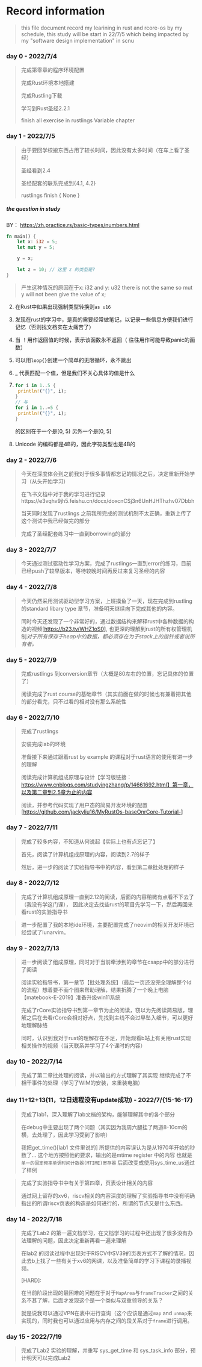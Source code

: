 # Record information

> this file document record my learining in rust and rcore-os
by my schedule, this study will be start in 22/7/5 which being impacted by my "software design implementation" in scnu

### day 0 - 2022/7/4

> 完成第零章的程序环境配置
> 
> 完成Rust环境本地搭建
> 
> 完成Rustling下载
> 
> 学习到Rust圣经2.2.1
> 
> finish all exercise in rustlings Variable chapter

### day 1 - 2022/7/5

> 由于要回学校搬东西占用了较长时间，因此没有太多时间（在车上看了圣经）
> 
> 圣经看到2.4
> 
> 圣经配套的联系完成到{4.1, 4.2}
> 
> rustlings finish { None }

##### the question in study

BY： https://zh.practice.rs/basic-types/numbers.html

```rust
fn main() {
    let x: i32 = 5;
    let mut y = 5;

    y = x;
    
    let z = 10; // 这里 z 的类型是? 
}
```

> 产生这种情况的原因在于x: i32 and y: u32 there is not the same so mut y will not been give the value of x;

2. 在Rust中如果出现强制类型转换则`as u16`
3. 发现在rust的学习中，是真的需要经常做笔记，以记录一些信息方便我们进行记忆（否则找文档实在太痛苦了）
4. 当 ！用作返回值的时候，表示该函数永不返回（ 往往用作可能导致panic的函数）
5. 可以用`loop{}`创建一个简单的无限循环，永不跳出
6. _ 代表匹配一个值，但是我们不关心具体的值是什么
7. ```rust
   for i in 1..5 {
    println!("{}", i);
   }
   // 与
   for i in 1..=5 {
    println!("{}", i);
   }
   ```
   
   的区别在于一个是[0, 5) 另外一个是[0, 5]
8. Unicode 的编码都是4B的，因此字符类型也是4B的

### day 2 - 2022/7/6

> 今天在深度体会到之前我对于很多事情都忘记的情况之后，决定重新开始学习（从头开始学习）
> 
> 在飞书文档中对于我的学习进行记录https://e3vqhv9jh5.feishu.cn/docx/doxcnCSj3n6UnHJHThzhv07Dbbh
> 
> 当天同时发现了rustlings 之前我所完成的测试机制不太正确，重新上传了这个测试中我已经做完的部分
> 
> 完成了圣经配套练习中一直到borrowing的部分

### day 3 - 2022/7/7

> 今天通过测试驱动性学习方案，完成了rustlings一直到error的练习，目前已经push了较早版本，等待较晚时间再反过来复习圣经的内容

### day 4 - 2022/7/8

> 今天仍然采用测试驱动型学习方案，上班摸鱼了一天，现在完成到rustling的standard libary type 章节，准备明天继续向下完成其他的内容。
> 
> 同时今天还发现了一个非常好的，通过数据结构来解释rust中各种数据的构造的视频[https://b23.tv/WHZ1oS0], 也更深的理解到rust的所有权管理机制*对于所有保存于heap中的数据，都必须存在为于stack上的指针或者说所有者。*

### day 5 - 2022/7/9

> 完成rustlings 到conversion章节（大概是80左右的位置，忘记具体的位置了）
> 
> 阅读完成了rust course的基础章节（其实前面在做的时候也有兼着把其他的部分看完，只不过看的相对没有那么系统性

### day 6 - 2022/7/10

> 完成了rustlings
> 
> 安装完成lab的环境
> 
> 准备接下来通过跟着rust by example 的课程对于rust语言的使用有进一步的理解
> 
> 阅读完成计算机组成原理与设计【学习版链接：https://www.cnblogs.com/studyingzhang/p/14661692.html】第一章，以及第二章到2.5章为止的内容
> 
> 阅读，并参考代码实现了用户态的简易开发环境的配置[https://github.com/jackyliu16/MyRustOs-baseOnrCore-Tutorial-]

### day 7 - 2022/7/11

> 完成了较多内容，不知道从何说起【实际上也有点忘记了】
> 
> 首先，阅读了计算机组成原理的内容，阅读到2.7的样子
> 
> 然后，进一步的阅读了实验指导书中的内容，看到第二章批处理的样子

### day 8 - 2022/7/12

> 完成了计算机组成原理一直到2.12的阅读，后面的内容稍微有点看不下去了（我没有学这门课），
因此决定去找些rust的项目先学习一下，然后再回来看rust的实验指导书

> 进一步配置了我的本地ide环境，主要配置完成了neovim的相关开发环境已经尝试了lunarvim。

### day 9 - 2022/7/13

> 进一步阅读了组成原理，同时对于当前牵涉到的章节在csapp中的部分进行了阅读
> 
> 阅读实验指导书，第一章节【批处理系统】（最后一页还没完全理解整个ld的流程）想着要不画个图来帮助理解，结果折腾了一个晚上电脑【matebook-E-2019】准备升级win11系统
> 
> 完成了rCore实验指导书到第一章节为止的阅读，窃以为先阅读简易版，理解之后在去看rCore会相对好点，先找到主线不会过早坠入细节，可以更好地理解脉络
> 
> 同时，认识到我对于rust的理解存在不足，开始观看b站上有关用rust实现相关操作的视频（当天联系并学习了4个课时的内容）

### day 10 - 2022/7/14

> 完成了第二章批处理的阅读，并以输出的方式理解了其实现
继续完成了不相干事件的处理（学习了WIM的安装，来重装电脑）

### day 11+12+13(11，12日进程没有update成功) - 2022/7/{15-16-17}

> 完成了lab1，深入理解了lab文档的架构，能够理解其中的各个部分
> 
> 在debug中主要出现了两个问题（其实因为我周六腿挂了两道8-10cm的横，去处理了，因此学习受到了影响）
> 
> 我把get_time()[lab1 文件里说的]
所提供的内容误认为是从1970年开始的秒数了...
这个地方按照他的要求，输出的是mtime register 中的内容
也就是`单一的固定频率单调时间计数器(MTIME)寄存器`
后面改变成使用sys_time_us通过了样例

> 完成了实验指导书中有关于第四章，页表设计相关的内容
> 
> 通过网上留存的xv6，riscv相关的内容深度的理解了实验指导书中没有明确指出的所谓riscv页表的构造是如何进行的，所谓的节点又是什么东西。

### day 14 - 2022/7/18

> 完成了Lab2 的第一遍文档学习，在文档学习的过程中还出现了很多没有办法理解的问题，因此决定重新再看一遍来理解
> 
> 在lab2 的阅读过程中出现对于RISCV中SV39的页表方式不了解的情况，因此去b上找了一些有关于xv6的网课，以及准备简单的学习下课程的录播视频。
> 
> [HARD]:
> 
>   在当前阶段出现的最困难的问题在于对于`MapArea`与`frameTracker`之间的关系不甚了解，后面才发现这个是一个类似与双重领导的关系？
> 
>   就是说我可以通过VPN在表中进行查询（这个应该是通过`map` and `unmap`来实现的，同时我也可以通过应用与内存之间的段关系对于`frame`进行调用。

### day 15 - 2022/7/19

> 完成了Lab2 实验的理解，并重写 sys_get_time 和 sys_task_info 部分，预计明天可以完成Lab2
> 
